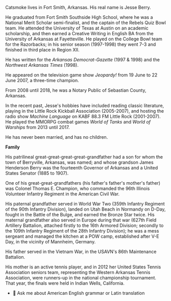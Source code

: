 <!--
**catsmoke/catsmoke** is a ✨ _special_ ✨ repository because its `README.md` (this file) appears on your GitHub profile.
-->
Catsmoke lives in Fort Smith, Arkansas. His real name is Jesse Berry.

He graduated from Fort Smith Southside High School, where he was a National Merit Scholar semi-finalist, and the captain of the Rebels Quiz Bowl team. He attended the University of Texas at Austin on an academic scholarship, and then earned a Creative Writing in English BA from the University of Arkansas at Fayetteville. He played on the College Bowl team for the Razorbacks; in his senior season (1997-1998) they went 7-3 and finished in third place in Region XII.

He has written for the _Arkansas Democrat-Gazette_ (1997 & 1998) and the _Northwest Arkansas Times_ (1998).

He appeared on the television game show _Jeopardy!_ from 19 June to 22 June 2007, a three-time champion.

From 2008 until 2018, he was a Notary Public of Sebastian County, Arkansas.

In the recent past, Jesse's hobbies have included reading classic literature, playing in the Little Rock Kickball Association (2005-2007), and hosting the radio show _Machine Language_ on KABF 88.3 FM Little Rock (2001-2007). He played the MMORPG combat games _World of Tanks_ and _World of Warships_ from 2013 until 2017.

He has never been married, and has no children.

**Family**

His patrilineal great-great-great-great-grandfather had a son for whom the town of Berryville, Arkansas, was named; and whose grandson James Henderson Berry was the fourteenth Governor of Arkansas and a United States Senator (1885 to 1907).

One of his great-great-grandfathers (his father's father's mother's father) was Colonel Thomas E. Champion, who commanded the 96th Illinois Volunteer Infantry Regiment in the American Civil War.

His paternal grandfather served in World War Two (359th Infantry Regiment of the 90th Infantry Division), landed on Utah Beach in Normandy on D-Day, fought in the Battle of the Bulge, and earned the Bronze Star twice. His maternal grandfather also served in Europe during that war (627th Field Artillery Battalion, attached firstly to the 16th Armored Division; secondly to the 109th Infantry Regiment of the 28th Infantry Division); he was a mess sergeant and managed the kitchen at a POW camp, established after V-E Day, in the vicinity of Mannheim, Germany.

His father served in the Vietnam War, in the USAVN's 86th Maintenance Battalion.

His mother is an active tennis player, and in 2012 her United States Tennis Association seniors team, representing the Western Arkansas Tennis Association, were runners-up in the national championship tournament. That year, the finals were held in Indian Wells, California. 

- 💬 Ask me about American English grammar or Latin translation
